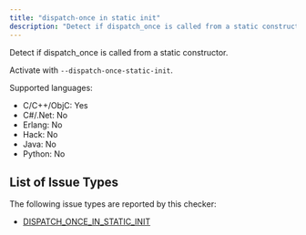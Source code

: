 ```yaml
---
title: "dispatch-once in static init"
description: "Detect if dispatch_once is called from a static constructor."
---
```


Detect if dispatch_once is called from a static constructor.

Activate with `--dispatch-once-static-init`.

Supported languages:
- C/C++/ObjC: Yes
- C#/.Net: No
- Erlang: No
- Hack: No
- Java: No
- Python: No



## List of Issue Types

The following issue types are reported by this checker:
- [DISPATCH_ONCE_IN_STATIC_INIT](/docs/next/all-issue-types#dispatch_once_in_static_init)
